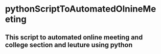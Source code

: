 # pythonScriptToAutomatedOlnineMeeting
## This script to automated online meeting and college section and leuture  using python 
